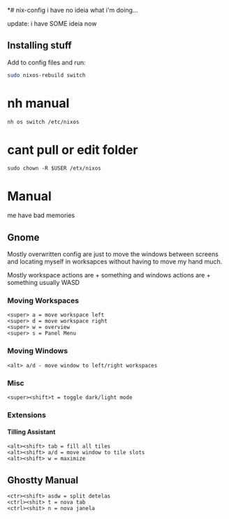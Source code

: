 *# nix-config
i have no ideia what i'm doing...

update: i have SOME ideia now

## Installing stuff

Add to config files and run:

```sh
sudo nixos-rebuild switch
```

# nh manual

```sh 
nh os switch /etc/nixos
```

# cant pull or edit folder

```
sudo chown -R $USER /etx/nixos
```

# Manual
me have bad memories

## Gnome
Mostly overwritten config are just to move the windows between screens and locating myself in worksapces without having to move my hand much.

Mostly workspace actions are <super> + something and windows actions are <super><alt> + something usually WASD

### Moving Workspaces
```
<super> a = move workspace left
<super> d = move workspace right
<super> w = overview
<super> s = Panel Menu
```

### Moving Windows
```
<alt> a/d - move window to left/right workspaces
```

### Misc
```
<super><shift>t = toggle dark/light mode
```

### Extensions
#### Tilling Assistant
```
<alt><shift> tab = fill all tiles
<alt><shift> a/d = move window to tile slots
<alt><shift> w = maximize
```

## Ghostty Manual
```
<ctr><shift> asdw = split detelas
<ctrl><shit> t = nova tab
<ctrl><shit> n = nova janela
```
